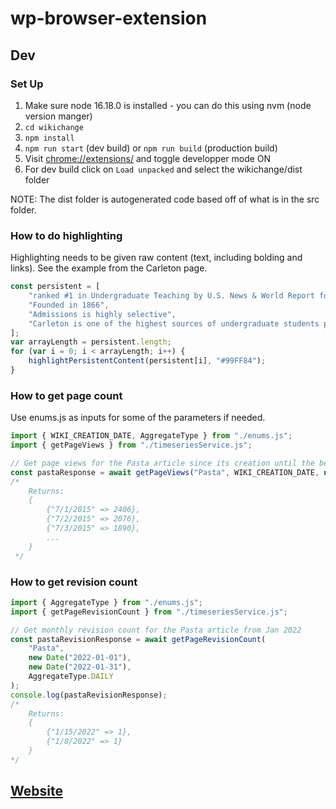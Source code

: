 # wp-browser-extension

## Dev

### Set Up

1. Make sure node 16.18.0 is installed - you can do this using nvm (node version manger)
2. `cd wikichange`
3. `npm install`
4. `npm run start` (dev build) or `npm run build` (production build)
5. Visit [chrome://extensions/](chrome://extensions/) and toggle developper mode ON
6. For dev build click on `Load unpacked` and select the wikichange/dist folder

NOTE: The dist folder is autogenerated code based off of what is in the src folder.

### How to do highlighting

Highlighting needs to be given raw content (text, including bolding and links). See the example from the Carleton page.

```javascript
const persistent = [
    "ranked #1 in Undergraduate Teaching by U.S. News & World Report for over a decade",
    "Founded in 1866",
    "Admissions is highly selective",
    "Carleton is one of the highest sources of undergraduate students pursuing doctorates",
];
var arrayLength = persistent.length;
for (var i = 0; i < arrayLength; i++) {
    highlightPersistentContent(persistent[i], "#99FF84");
}
```

### How to get page count

Use enums.js as inputs for some of the parameters if needed.

```javascript
import { WIKI_CREATION_DATE, AggregateType } from "./enums.js";
import { getPageViews } from "./timeseriesService.js";

// Get page views for the Pasta article since its creation until the beginning of 2022 by day
const pastaResponse = await getPageViews("Pasta", WIKI_CREATION_DATE, new Date("2022-01-01"), AggregateType.DAILY);
/*
    Returns:
    {
        {"7/1/2015" => 2406},
        {"7/2/2015" => 2076},
        {"7/3/2015" => 1890},
        ...
    }
 */
```

### How to get revision count

```javascript
import { AggregateType } from "./enums.js";
import { getPageRevisionCount } from "./timeseriesService.js";

// Get monthly revision count for the Pasta article from Jan 2022
const pastaRevisionResponse = await getPageRevisionCount(
    "Pasta",
    new Date("2022-01-01"),
    new Date("2022-01-31"),
    AggregateType.DAILY
);
console.log(pastaRevisionResponse);
/*
    Returns:
    {
        {"1/15/2022" => 1},
        {"1/8/2022" => 1}
    }
*/
```

## [Website](https://sukritsangvong.github.io/wp-browser-extension/)
